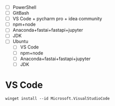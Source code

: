 - [ ] PowerShell
- [ ] GitBash
- [ ] VS Code + pycharm pro + idea community
- [ ] npm+node
- [ ] Anaconda+fastai+fastapi+jupyter
- [ ] JDK
- [ ] Ubuntu
  - [ ] VS Code
  - [ ] npm+node
  - [ ] Anaconda+fastai+fastapi+jupyter
  - [ ] JDK

# VS Code
```
winget install --id Microsoft.VisualStudioCode
```
